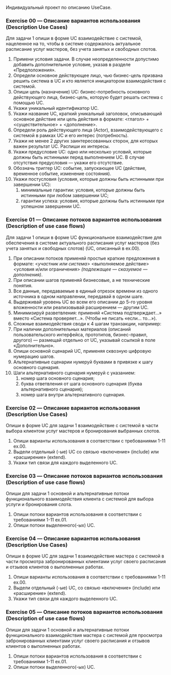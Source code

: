 Индивидуальный проект по описанию UseCase.


### Exercise 00 — Описание вариантов использования (Description Use Cases)

Для задачи 1 опиши в форме UC взаимодействие с системой, нацеленное на то, чтобы в системе содержалось актуальное расписание услуг мастеров, без учета занятых и свободных слотов. 

1. Примени условия задачи. В случае неопределенности допустимо добавить дополнительное условие, указав в разделе «Предположения».
2. Определи основное действующее лицо, чью бизнес-цель призвана решить система в UC и кто является инициатором взаимодействия с системой.
3. Опиши цель (назначение) UC: бизнес-потребность основного действующего лица, бизнес-цель, которую будет решать система с помощью UC.  
4. Укажи уникальный идентификатор UC.
5. Укажи название UC, краткий уникальный заголовок, описывающий основное действие или цель действия в формате: <глагол> + <существительное> + <дополнение>. 
6. Определи роль действующего лица (Actor), взаимодействующего с системой в рамках UC и его интерес (потребность).
7. Укажи не менее 2 других заинтересованных сторон, для которых важен результат UC. Распиши их интересы.
8. Укажи предусловие UC: одно или несколько условий, которые должны быть истинными перед выполнением UC. В случае отсутствия предусловия — укажи его отсутствие.
9. Обозначь триггер UC: событие, запускающее UC (действие, временное событие, изменение состояния).
10. Укажи постусловия (условия, которые должны быть истинными при завершении UC):
    1. минимальные гарантии: условия, которые должны быть истинными при любом завершении UC;
    2. гарантии успеха: условия, которые должны быть истинными при успешном завершении UC. 

### Exercise 01 — Описание потоков вариантов использования (Description of use case flows)

Для задачи 1 опиши в форме UC функциональное взаимодействие для обеспечения в системе актуального расписания услуг мастеров (без учета занятых и свободных слотов) (UC, описанный в ex.00).

1. При описании потоков применяй простые краткие предложения в формате: <*участник или система*> <выполняемое действие> <условия и/или ограничения> *(подлежащее — сказуемое — дополнения)*.
2. При описании шагов применяй бизнесовые, а не технические понятия.
3. Все данные, передаваемые в единый отрезок времени из одного источника в одном направлении, передавай в одном шаге. 
4. Выдерживай уровень UC во всем его описании до 5-го уровня вложенности или реализовывай расширением — другим UC.
5. Минимизируй разветвления: применяй «Система подтверждает…» вместо «Система проверяет…». (Чтобы не писать «если… то…»).
6. Сложные взаимодействия своди к 4 шагам транзакции, например:
7. При наличии дополнительных материалов (описаний пользовательского интерфейса, прототипов, бизнес-правил, другого) — размещай отдельно от UC, указывай ссылкой в поле «Дополнительно».
8. Опиши основной сценарий UC, применяя сквозную цифровую нумерацию шагов.
9. Альтернативные сценарии нумеруй буквами в привязке к шагу основного сценария.
10. Шаги альтернативного сценария нумеруй с указанием:
    1. номер шага основного сценария;
    2. буква ответвления от шага основного сценария (буква альтернативного сценария);
    3. номер шага внутри альтернативного сценария.

### Exercise 02 — Описание вариантов использования (Description Use Cases)

Опиши в форме UC для задачи 1 взаимодействие с системой в части выбора клиентом услуг мастеров и бронирования выбранных слотов. 

1. Опиши варианты использования в соответствии с требованиями 1-11 ex.00.
2. Выдели отдельный (-ые) UC со связью «включение» (include) или «расширение» (extend). 
3. Укажи тип связи для каждого выделенного UC.

### Exercise 03 — Описание потоков вариантов использования (Description of use case flows)

Опиши для задачи 1 основной и альтернативные потоки функционального взаимодействия клиента с системой для выбора услуги и бронирования слота. 

1. Опиши потоки вариантов использования в соответствии с требованиями 1-11 ex.01.
2. Опиши потоки выделенного(-ых) UC.  

### Exercise 04 — Описание вариантов использования (Description Use Cases)

Опиши в форме UC для задачи 1 взаимодействие мастера с системой в части просмотра забронированных клиентами услуг своего расписания и отзывов клиентов о выполненных работах. 

1. Опиши варианты использования в соответствии с требованиями 1-11 ex.00.
2. Выдели отдельный (-ые) UC, со связью «включение» (include) или «расширение» (extend). 
3. Укажи тип связи для каждого выделенного UC.

### Exercise 05 — Описание потоков вариантов использования (Description of use case flows)

Опиши для задачи 1 основной и альтернативные потоки функционального взаимодействия мастера с системой для просмотра забронированных клиентами услуг своего расписания и отзывов клиентов о выполненных работах. 

1. Опиши потоки вариантов использования в соответствии с требованиями 1-11 ex.01.
2. Опиши потоки выделенного(-ых) UC. 